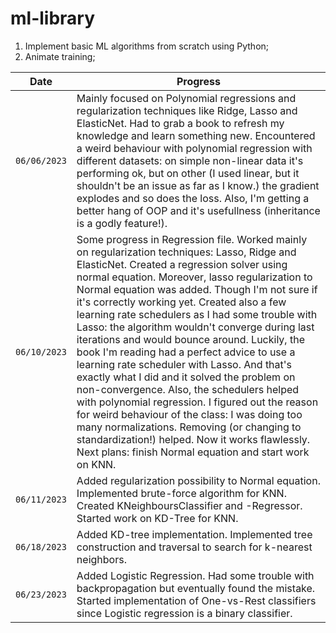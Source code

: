 # ml-library

1. Implement basic ML algorithms from scratch using Python;
2. Animate training;



| Date | Progress |
|--- | --- |
| `06/06/2023` | Mainly focused on Polynomial regressions and regularization techniques like Ridge, Lasso and ElasticNet. Had to grab a book to refresh my knowledge and learn something new. Encountered a weird behaviour with polynomial regression with different datasets: on simple non-linear data it's performing ok, but on other (I used linear, but it shouldn't be an issue as far as I know.) the gradient explodes and so does the loss. Also, I'm getting a better hang of OOP and it's usefullness (inheritance is a godly feature!). |
| `06/10/2023` | Some progress in Regression file. Worked mainly on regularization techniques: Lasso, Ridge and ElasticNet. Created a regression solver using normal equation. Moreover, lasso regularization to Normal equation was added. Though I'm not sure if it's correctly working yet. Created also a few learning rate schedulers as I had some trouble with Lasso: the algorithm wouldn't converge during last iterations and would bounce around. Luckily, the book I'm reading had a perfect advice to use a learning rate scheduler with Lasso. And that's exactly what I did and it solved the problem on non-convergence. Also, the schedulers helped with polynomial regression. I figured out the reason for weird behaviour of the class: I was doing too many normalizations. Removing (or changing to standardization!) helped. Now it works flawlessly. Next plans: finish Normal equation and start work on KNN. | 
| `06/11/2023` | Added regularization possibility to Normal equation. Implemented brute-force algorithm for KNN. Created KNeighboursClassifier and -Regressor. Started work on KD-Tree for KNN. |
| `06/18/2023` | Added KD-tree implementation. Implemented tree construction and traversal to search for k-nearest neighbors. |
| `06/23/2023` | Added Logistic Regression. Had some trouble with backpropagation but eventually found the mistake. Started implementation of One-vs-Rest classifiers since Logistic regression is a binary classifier. |